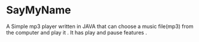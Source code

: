 # SayMyName
A Simple mp3 player written in JAVA that can choose a music file(mp3) from the computer and play it . 
It has play and pause features .
